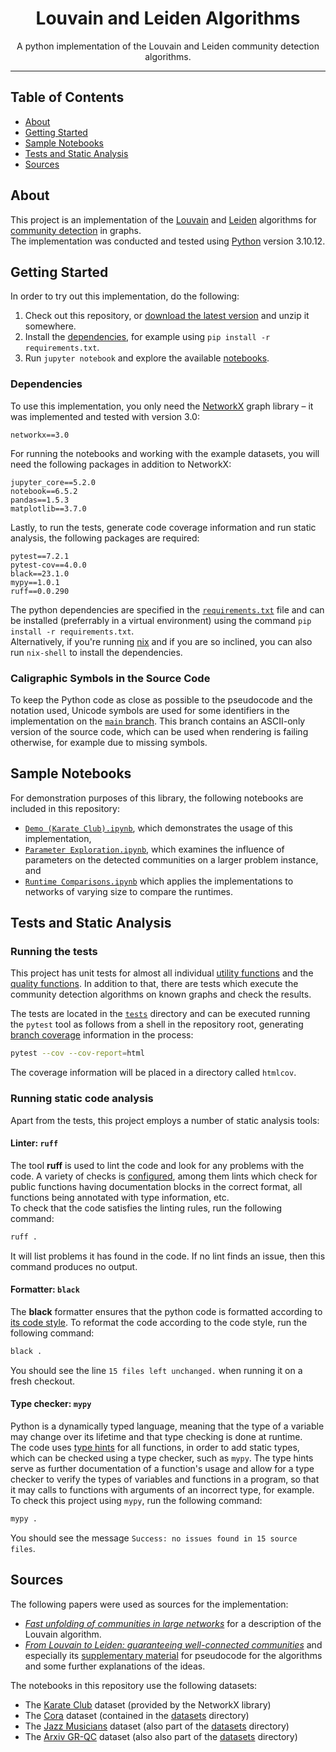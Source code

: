 <h1 align="center">Louvain and Leiden Algorithms</h1>

<p align="center">
    A python implementation of the Louvain and Leiden community detection algorithms.
    <br> 
</p>

---

## Table of Contents
- [About](#about)
- [Getting Started](#getting-started)
- [Sample Notebooks](#sample-notebooks)
- [Tests and Static Analysis](#tests-and-static-analysis)
- [Sources](#sources)

## About
This project is an implementation of the [Louvain][src-blondel] and [Leiden][src-traag] algorithms for [community detection](https://en.wikipedia.org/wiki/Community_structure) in graphs.  
The implementation was conducted and tested using [Python](https://python.org) version 3.10.12.

## Getting Started
In order to try out this implementation, do the following:
1. Check out this repository, or [download the latest version](https://git.esclear.de/esclear/louvain-leiden/archive/main.zip) and unzip it somewhere.
2. Install the [dependencies](#dependencies), for example using `pip install -r requirements.txt`.
3. Run `jupyter notebook` and explore the available [notebooks](#sample-notebooks).

### Dependencies
To use this implementation, you only need the [NetworkX](https://networkx.org/) graph library – it was implemented and tested with version 3.0:
```
networkx==3.0
```
For running the notebooks and working with the example datasets, you will need the following packages in addition to NetworkX:
```
jupyter_core==5.2.0
notebook==6.5.2
pandas==1.5.3
matplotlib==3.7.0
```
Lastly, to run the tests, generate code coverage information and run static analysis, the following packages are required:
```
pytest==7.2.1
pytest-cov==4.0.0
black==23.1.0
mypy==1.0.1
ruff==0.0.290
```

The python dependencies are specified in the [`requirements.txt`](requirements.txt) file and can be installed (preferrably in a virtual environment) using the command `pip install -r requirements.txt`.  
Alternatively, if you're running [nix](https://nixos.org) and if you are so inclined, you can also run `nix-shell` to install the dependencies.

### Caligraphic Symbols in the Source Code
To keep the Python code as close as possible to the pseudocode and the notation used, Unicode symbols are used for some identifiers in the implementation on the [`main` branch](https://github.com/esclear/louvain-leiden/tree/main).
This branch contains an ASCII-only version of the source code, which can be used when rendering is failing otherwise, for example due to missing symbols.

## Sample Notebooks
For demonstration purposes of this library, the following notebooks are included in this repository:
- [`Demo (Karate Club).ipynb`](Demo%20(Karate%20Club).ipynb), which demonstrates the usage of this implementation,
- [`Parameter Exploration.ipynb`](Parameter%20Exploration.ipynb), which examines the influence of parameters on the detected communities on a larger problem instance, and
- [`Runtime Comparisons.ipynb`](Runtime%20Comparisons.ipynb) which applies the implementations to networks of varying size to compare the runtimes.

## Tests and Static Analysis

### Running the tests
This project has unit tests for almost all individual [utility functions](community_detection/utils.py) and the [quality functions](community_detection/quality_functions.py).
In addition to that, there are tests which execute the community detection algorithms on known graphs and check the results.

The tests are located in the [`tests`](tests/) directory and can be executed running the `pytest` tool as follows from a shell in the repository root, generating [branch coverage](https://en.wikipedia.org/wiki/Code_coverage#Basic_coverage_criteria) information in the process:

```bash
pytest --cov --cov-report=html
```
The coverage information will be placed in a directory called `htmlcov`.

### Running static code analysis
Apart from the tests, this project employs a number of static analysis tools:

#### Linter: `ruff`
The tool **ruff** is used to lint the code and look for any problems with the code.
A variety of checks is [configured](pyproject.toml), among them lints which check for public functions having documentation blocks   in the correct format, all functions being annotated with type information, etc.  
To check that the code satisfies the linting rules, run the following command:
```bash
ruff .
```
It will list problems it has found in the code.
If no lint finds an issue, then this command produces no output.

#### Formatter: `black`
The **black** formatter ensures that the python code is formatted according to [its code style](https://black.readthedocs.io/en/stable/the_black_code_style/index.html).
To reformat the code according to the code style, run the following command:
```bash
black .
```
You should see the line `15 files left unchanged.` when running it on a fresh checkout.

#### Type checker: `mypy`
Python is a dynamically typed language, meaning that the type of a variable may change over its lifetime and that type checking is done at runtime.  
The code uses [type hints](https://peps.python.org/pep-0483/) for all functions, in order to add static types, which can be checked using a type checker, such as `mypy`.
The type hints serve as further documentation of a function's usage and allow for a type checker to verify the types of variables and functions in a program, so that it may calls to functions with arguments of an incorrect type, for example.  
To check this project using `mypy`, run the following command:
```bash
mypy .
```
You should see the message `Success: no issues found in 15 source files`.

## Sources
The following papers were used as sources for the implementation:
- [_Fast unfolding of communities in large networks_][src-blondel] for a description of the Louvain algorithm.
- [_From Louvain to Leiden: guaranteeing well-connected communities_][src-traag] and especially its [supplementary material][src-traag-supp] for pseudocode for the algorithms and some further explanations of the ideas.

The notebooks in this repository use the following datasets:
- The [Karate Club][data-karateclub] dataset (provided by the NetworkX library)
- The [Cora][data-cora] dataset (contained in the [datasets](datasets) directory)
- The [Jazz Musicians][data-jazz] dataset (also part of the [datasets](datasets) directory)
- The [Arxiv GR-QC][data-grqc] dataset (also also part of the [datasets](datasets) directory)

[src-blondel]: https://doi.org/10.1088/1742-5468/2008/10/p10008 "Blondel, Guillaume, Lambiotte, Lefebvre: Fast unfolding of communities in large networks"
[src-traag]: https://doi.org/10.1038/s41598-019-41695-z "Traag, Waltman, van Eck: From Louvain to Leiden: guaranteeing well-connected communities"
[src-traag-supp]: https://static-content.springer.com/esm/art%3A10.1038%2Fs41598-019-41695-z/MediaObjects/41598_2019_41695_MOESM1_ESM.pdf "Traag, Waltman, van Eck: Supplementary Material to: From Louvain to Leiden: guaranteeing well-connected communities"
[data-jazz]: https://www.worldscientific.com/doi/abs/10.1142/S0219525903001067 "Gleiser, Danon: Community structure in jazz"
[data-karateclub]: https://www.journals.uchicago.edu/doi/pdf/10.1086/jar.33.4.3629752 "An Information Flow Model for Conflict and Fission in Small Groups"
[data-cora]: https://www.openicpsr.org/openicpsr/project/100859/version/V1/view "McCallum: Cora Dataset"
[data-grqc]: http://snap.stanford.edu/data/ca-GrQc.html "General Relativity and Quantum Cosmology collaboration network"
[ruff]: https://ruff.rs/
